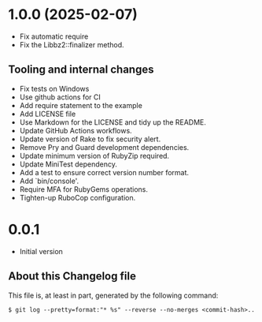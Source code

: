 # 1.0.0 (2025-02-07)

* Fix automatic require
* Fix the Libbz2::finalizer method.

## Tooling and internal changes

* Fix tests on Windows
* Use github actions for CI
* Add require statement to the example
* Add LICENSE file
* Use Markdown for the LICENSE and tidy up the README.
* Update GitHub Actions workflows.
* Update version of Rake to fix security alert.
* Remove Pry and Guard development dependencies.
* Update minimum version of RubyZip required.
* Update MiniTest dependency.
* Add a test to ensure correct version number format.
* Add `bin/console'.
* Require MFA for RubyGems operations.
* Tighten-up RuboCop configuration.

# 0.0.1

* Initial version

## About this Changelog file

This file is, at least in part, generated by the following command:

```shell
$ git log --pretty=format:"* %s" --reverse --no-merges <commit-hash>..
```

